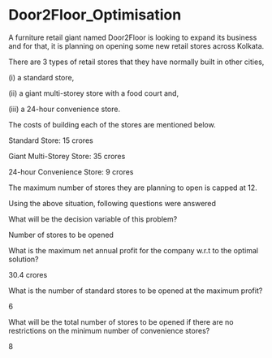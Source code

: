 # Door2Floor_Optimisation

A furniture retail giant named Door2Floor is looking to expand its business and for that, it is planning on opening some new retail stores across Kolkata.

There are 3 types of retail stores that they have normally built in other cities, 

(i) a standard store, 

(ii) a giant multi-storey store with a food court and, 

(iii) a 24-hour convenience store. 

The costs of building each of the stores are mentioned below.

Standard Store: 15 crores

Giant Multi-Storey Store: 35 crores

24-hour Convenience Store: 9 crores

The maximum number of stores they are planning to open is capped at 12.

Using the above situation, following questions were answered

What will be the decision variable of this problem?

Number of stores to be opened

What is the maximum net annual profit for the company w.r.t to the optimal solution?

30.4 crores

What is the number of standard stores to be opened at the maximum profit?

6

What will be the total number of stores to be opened if there are no restrictions on the minimum number of convenience stores?

8
